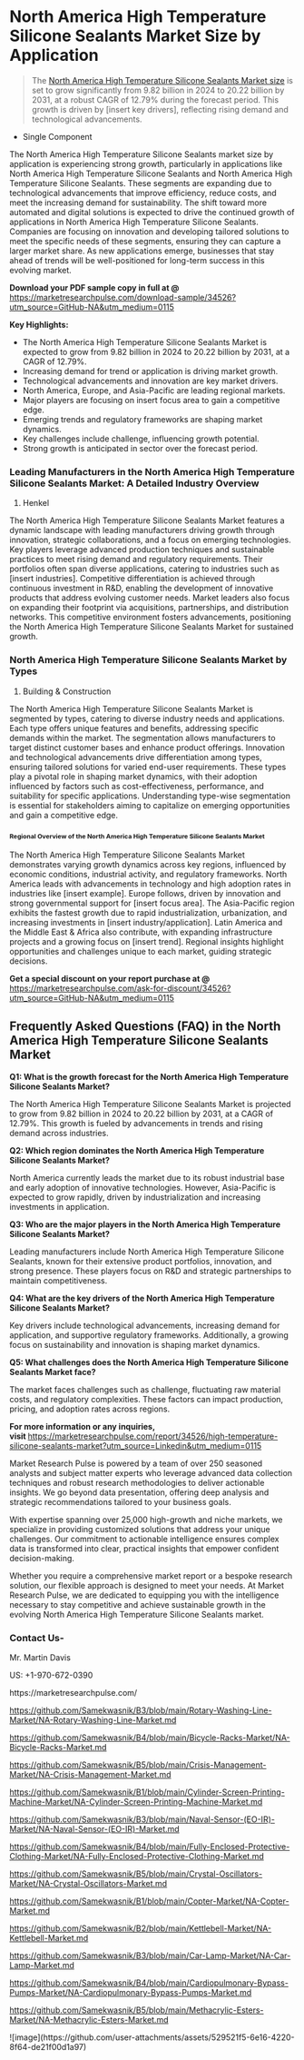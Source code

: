 <h1>North America High Temperature Silicone Sealants Market&nbsp;Size by Application</h1><blockquote><p>The <a href="https://marketresearchpulse.com/download-sample/34526?utm_source=GitHub-NA&amp;utm_medium=0115">North America High Temperature Silicone Sealants Market size</a> is set to grow significantly from 9.82 billion in 2024 to 20.22 billion by 2031, at a robust CAGR of 12.79% during the forecast period. This growth is driven by [insert key drivers], reflecting rising demand and technological advancements.</p></blockquote><ul><li>Single Component</li></ul><p>The North America High Temperature Silicone Sealants market size by application is experiencing strong growth, particularly in applications like North America High Temperature Silicone Sealants and North America High Temperature Silicone Sealants. These segments are expanding due to technological advancements that improve efficiency, reduce costs, and meet the increasing demand for sustainability. The shift toward more automated and digital solutions is expected to drive the continued growth of applications in North America High Temperature Silicone Sealants. Companies are focusing on innovation and developing tailored solutions to meet the specific needs of these segments, ensuring they can capture a larger market share. As new applications emerge, businesses that stay ahead of trends will be well-positioned for long-term success in this evolving market.</p><p><strong>Download your PDF sample copy in full at @ </strong><a href="https://marketresearchpulse.com/download-sample/34526?utm_source=GitHub-NA&amp;utm_medium=0115">https://marketresearchpulse.com/download-sample/34526?utm_source=GitHub-NA&amp;utm_medium=0115</a></p><p><strong>Key Highlights: </strong></p><ul><li>The North America High Temperature Silicone Sealants Market is expected to grow from 9.82 billion in 2024 to 20.22 billion by 2031, at a CAGR of 12.79%.</li><li>Increasing demand for trend or application is driving market growth.</li><li>Technological advancements and innovation are key market drivers.</li><li>North America, Europe, and Asia-Pacific are leading regional markets.</li><li>Major players are focusing on insert focus area to gain a competitive edge.</li><li>Emerging trends and regulatory frameworks are shaping market dynamics.</li><li>Key challenges include challenge, influencing growth potential.</li><li>Strong growth is anticipated in sector over the forecast period.</li></ul><h3>Leading Manufacturers in the North America High Temperature Silicone Sealants Market: A Detailed Industry Overview</h3><ol><li>Henkel</li></ol><div class="flex max-w-full flex-col flex-grow"><div class="min-h-8 text-message flex w-full flex-col items-end gap-2 whitespace-normal break-words [.text-message+&amp;]:mt-5" dir="auto" data-message-author-role="assistant" data-message-id="fd8432e4-4910-450d-b182-61b7bfb0a01f" data-message-model-slug="gpt-4o"><div class="flex w-full flex-col gap-1 empty:hidden first:pt-[3px]"><div class="markdown prose w-full break-words dark:prose-invert light"><p>The North America High Temperature Silicone Sealants Market features a dynamic landscape with leading manufacturers driving growth through innovation, strategic collaborations, and a focus on emerging technologies. Key players leverage advanced production techniques and sustainable practices to meet rising demand and regulatory requirements. Their portfolios often span diverse applications, catering to industries such as [insert industries]. Competitive differentiation is achieved through continuous investment in R&amp;D, enabling the development of innovative products that address evolving customer needs. Market leaders also focus on expanding their footprint via acquisitions, partnerships, and distribution networks. This competitive environment fosters advancements, positioning the North America High Temperature Silicone Sealants Market for sustained growth.</p></div></div></div></div><h3>North America High Temperature Silicone Sealants Market by Types</h3><ol><li>Building & Construction</li></ol><div class="flex max-w-full flex-col flex-grow"><div class="min-h-8 text-message flex w-full flex-col items-end gap-2 whitespace-normal break-words [.text-message+&amp;]:mt-5" dir="auto" data-message-author-role="assistant" data-message-id="084470be-0bb7-4664-bddf-5156b4f41249" data-message-model-slug="gpt-4o-mini"><div class="flex w-full flex-col gap-1 empty:hidden first:pt-[3px]"><div class="markdown prose w-full break-words dark:prose-invert light"><p>The North America High Temperature Silicone Sealants Market is segmented by types, catering to diverse industry needs and applications. Each type offers unique features and benefits, addressing specific demands within the market. The segmentation allows manufacturers to target distinct customer bases and enhance product offerings. Innovation and technological advancements drive differentiation among types, ensuring tailored solutions for varied end-user requirements. These types play a pivotal role in shaping market dynamics, with their adoption influenced by factors such as cost-effectiveness, performance, and suitability for specific applications. Understanding type-wise segmentation is essential for stakeholders aiming to capitalize on emerging opportunities and gain a competitive edge.</p></div></div></div></div><h3><span style="font-size: 11px;">Regional Overview of the North America High Temperature Silicone Sealants Market</span></h3><div class="flex max-w-full flex-col flex-grow"><div class="min-h-8 text-message flex w-full flex-col items-end gap-2 whitespace-normal break-words [.text-message+&amp;]:mt-5" dir="auto" data-message-author-role="assistant" data-message-id="e9038762-ce64-4e30-91c9-9bd413514231" data-message-model-slug="gpt-4o-mini"><div class="flex w-full flex-col gap-1 empty:hidden first:pt-[3px]"><div class="markdown prose w-full break-words dark:prose-invert light"><p>The North America High Temperature Silicone Sealants Market demonstrates varying growth dynamics across key regions, influenced by economic conditions, industrial activity, and regulatory frameworks. North America leads with advancements in technology and high adoption rates in industries like [insert example]. Europe follows, driven by innovation and strong governmental support for [insert focus area]. The Asia-Pacific region exhibits the fastest growth due to rapid industrialization, urbanization, and increasing investments in [insert industry/application]. Latin America and the Middle East &amp; Africa also contribute, with expanding infrastructure projects and a growing focus on [insert trend]. Regional insights highlight opportunities and challenges unique to each market, guiding strategic decisions.</p></div></div></div></div><p><strong>Get a special discount on your report purchase at @ </strong><a href="https://marketresearchpulse.com/ask-for-discount/34526?utm_source=GitHub-NA&amp;utm_medium=0115">https://marketresearchpulse.com/ask-for-discount/34526?utm_source=GitHub-NA&amp;utm_medium=0115</a></p><h2>Frequently Asked Questions (FAQ) in the North America High Temperature Silicone Sealants Market</h2><p><strong>Q1: What is the growth forecast for the North America High Temperature Silicone Sealants Market?</strong></p><p>The North America High Temperature Silicone Sealants Market is projected to grow from 9.82 billion in 2024 to 20.22 billion by 2031, at a CAGR of 12.79%. This growth is fueled by advancements in trends and rising demand across industries.</p><p><strong>Q2: Which region dominates the North America High Temperature Silicone Sealants Market?</strong></p><p>North America currently leads the market due to its robust industrial base and early adoption of innovative technologies. However, Asia-Pacific is expected to grow rapidly, driven by industrialization and increasing investments in application.</p><p><strong>Q3: Who are the major players in the North America High Temperature Silicone Sealants Market?</strong></p><p>Leading manufacturers include North America High Temperature Silicone Sealants, known for their extensive product portfolios, innovation, and strong presence. These players focus on R&amp;D and strategic partnerships to maintain competitiveness.</p><p><strong>Q4: What are the key drivers of the North America High Temperature Silicone Sealants Market?</strong></p><p>Key drivers include technological advancements, increasing demand for application, and supportive regulatory frameworks. Additionally, a growing focus on sustainability and innovation is shaping market dynamics.</p><p><strong>Q5: What challenges does the North America High Temperature Silicone Sealants Market face?</strong></p><p>The market faces challenges such as challenge, fluctuating raw material costs, and regulatory complexities. These factors can impact production, pricing, and adoption rates across regions.</p><p><strong>For more information or any inquiries, visit&nbsp;</strong><a href="https://marketresearchpulse.com/report/34526/high-temperature-silicone-sealants-market?utm_source=Linkedin&utm_medium=0115">https://marketresearchpulse.com/report/34526/high-temperature-silicone-sealants-market?utm_source=Linkedin&utm_medium=0115</a></p><p>Market Research Pulse is powered by a team of over 250 seasoned analysts and subject matter experts who leverage advanced data collection techniques and robust research methodologies to deliver actionable insights. We go beyond data presentation, offering deep analysis and strategic recommendations tailored to your business goals.</p><p>With expertise spanning over 25,000 high-growth and niche markets, we specialize in providing customized solutions that address your unique challenges. Our commitment to actionable intelligence ensures complex data is transformed into clear, practical insights that empower confident decision-making.</p><p>Whether you require a comprehensive market report or a bespoke research solution, our flexible approach is designed to meet your needs. At Market Research Pulse, we are dedicated to equipping you with the intelligence necessary to stay competitive and achieve sustainable growth in the evolving North America High Temperature Silicone Sealants market.</p><h3><strong>Contact Us-</strong></h3><p>Mr. Martin Davis</p><p>US: +1-970-672-0390</p><p>https://marketresearchpulse.com/</p><p><a href="https://github.com/Samekwasnik/B3/blob/main/Rotary-Washing-Line-Market/NA-Rotary-Washing-Line-Market.md">https://github.com/Samekwasnik/B3/blob/main/Rotary-Washing-Line-Market/NA-Rotary-Washing-Line-Market.md</a></p><p><a href="https://github.com/Samekwasnik/B4/blob/main/Bicycle-Racks-Market/NA-Bicycle-Racks-Market.md">https://github.com/Samekwasnik/B4/blob/main/Bicycle-Racks-Market/NA-Bicycle-Racks-Market.md</a></p><p><a href="https://github.com/Samekwasnik/B5/blob/main/Crisis-Management-Market/NA-Crisis-Management-Market.md">https://github.com/Samekwasnik/B5/blob/main/Crisis-Management-Market/NA-Crisis-Management-Market.md</a></p><p><a href="https://github.com/Samekwasnik/B1/blob/main/Cylinder-Screen-Printing-Machine-Market/NA-Cylinder-Screen-Printing-Machine-Market.md">https://github.com/Samekwasnik/B1/blob/main/Cylinder-Screen-Printing-Machine-Market/NA-Cylinder-Screen-Printing-Machine-Market.md</a></p><p><a href="https://github.com/Samekwasnik/B3/blob/main/Naval-Sensor-(EO-IR)-Market/NA-Naval-Sensor-(EO-IR)-Market.md">https://github.com/Samekwasnik/B3/blob/main/Naval-Sensor-(EO-IR)-Market/NA-Naval-Sensor-(EO-IR)-Market.md</a></p><p><a href="https://github.com/Samekwasnik/B4/blob/main/Fully-Enclosed-Protective-Clothing-Market/NA-Fully-Enclosed-Protective-Clothing-Market.md">https://github.com/Samekwasnik/B4/blob/main/Fully-Enclosed-Protective-Clothing-Market/NA-Fully-Enclosed-Protective-Clothing-Market.md</a></p><p><a href="https://github.com/Samekwasnik/B5/blob/main/Crystal-Oscillators-Market/NA-Crystal-Oscillators-Market.md">https://github.com/Samekwasnik/B5/blob/main/Crystal-Oscillators-Market/NA-Crystal-Oscillators-Market.md</a></p><p><a href="https://github.com/Samekwasnik/B1/blob/main/Copter-Market/NA-Copter-Market.md">https://github.com/Samekwasnik/B1/blob/main/Copter-Market/NA-Copter-Market.md</a></p><p><a href="https://github.com/Samekwasnik/B2/blob/main/Kettlebell-Market/NA-Kettlebell-Market.md">https://github.com/Samekwasnik/B2/blob/main/Kettlebell-Market/NA-Kettlebell-Market.md</a></p><p><a href="https://github.com/Samekwasnik/B3/blob/main/Car-Lamp-Market/NA-Car-Lamp-Market.md">https://github.com/Samekwasnik/B3/blob/main/Car-Lamp-Market/NA-Car-Lamp-Market.md</a></p><p><a href="https://github.com/Samekwasnik/B4/blob/main/Cardiopulmonary-Bypass-Pumps-Market/NA-Cardiopulmonary-Bypass-Pumps-Market.md">https://github.com/Samekwasnik/B4/blob/main/Cardiopulmonary-Bypass-Pumps-Market/NA-Cardiopulmonary-Bypass-Pumps-Market.md</a></p><p><a href="https://github.com/Samekwasnik/B5/blob/main/Methacrylic-Esters-Market/NA-Methacrylic-Esters-Market.md">https://github.com/Samekwasnik/B5/blob/main/Methacrylic-Esters-Market/NA-Methacrylic-Esters-Market.md</a></p>
![image](https://github.com/user-attachments/assets/529521f5-6e16-4220-8f64-de21f00d1a97)
